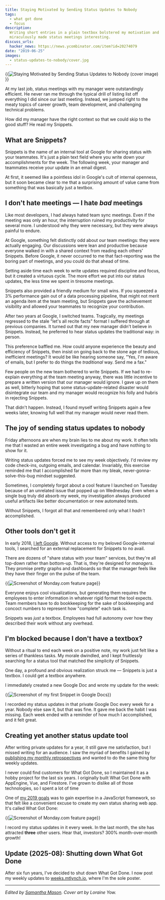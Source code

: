 ```yaml
---
title: Staying Motivated by Sending Status Updates to Nobody
tags:
  - what got done
  - focus
description:
  Writing short entries in a plain textbox bolstered my motivation and
  miraculously made status meetings interesting.
discuss_urls:
  hacker_news: https://news.ycombinator.com/item?id=20274079
date: "2019-06-25"
images:
  - status-updates-to-nobody/cover.jpg
---
```


{{<img src="cover.jpg" alt="Staying Motivated by Sending Status Updates to Nobody (cover image)" max-width="1000px" has-border="false">}}

At my last job, status meetings with my manager were outstandingly efficient. He never ran me through the typical drill of listing list off everything I did since our last meeting. Instead, we jumped right to the meaty topics of career growth, team development, and challenging technical problems.

How did my manager have the right context so that we could skip to the good stuff? He read my Snippets.

## What are Snippets?

Snippets is the name of an internal tool at Google for sharing status with your teammates. It's just a plain text field where you write down your accomplishments for the week. The following week, your manager and teammates receive your update in an email digest.

At first, it seemed like a pointless idol in Google's cult of internal openness, but it soon became clear to me that a surprising amount of value came from something that was basically just a textbox.

## I don't hate meetings &mdash; I hate _bad_ meetings

Like most developers, I had always hated team sync meetings. Even if the meeting was only an hour, the interruption ruined my productivity for several more. I understood why they were necessary, but they were always painful to endure.

At Google, something felt distinctly odd about our team meetings: they were actually engaging. Our discussions were lean and productive because everyone walked in with a shared context from reading each others' Snippets. Before Google, it never occurred to me that fact-reporting was the boring part of meetings, and you could do that ahead of time.

Setting aside time each week to write updates required discipline and focus, but it created a virtuous cycle. The more effort we put into our status updates, the less time we spent in tiresome meetings.

Snippets also provided a friendly medium for small wins. If you squeezed a 3% performance gain out of a data processing pipeline, that might not merit an agenda item at the team meeting, but Snippets gave the achievement visibility and allowed your teammates to recognize your contribution.

After two years at Google, I switched teams. Tragically, my meetings regressed to the stale "let's all recite facts" format I suffered through at previous companies. It turned out that my new manager didn't believe in Snippets. Instead, he preferred to hear status updates the traditional way: in person.

This preference baffled me. How could anyone experience the beauty and efficiency of Snippets, then insist on going back to the stone age of tedious, inefficient meetings? It would be like hearing someone say, "Yes, I'm aware of emails, but I prefer to do things the _traditional_ way. Send me a fax."

Few people on the new team bothered to write Snippets. If we had to re-explain everything at the team meeting anyway, there was little incentive to prepare a written version that our manager would ignore. I gave up on them as well, bitterly hoping that some status-update-related disaster would disintegrate our team and my manager would recognize his folly and hubris in rejecting Snippets.

That didn't happen. Instead, I found myself writing Snippets again a few weeks later, knowing full well that my manager would never read them.

## The joy of sending status updates to nobody

Friday afternoons are when my brain lies to me about my work. It often tells me that I wasted an entire week investigating a bug and have nothing to show for it.

Writing status updates forced me to see my week objectively. I'd review my code check-ins, outgoing emails, and calendar. Invariably, this exercise reminded me that I accomplished far more than my bleak, never-gonna-solve-this-bug mindset suggested.

Sometimes, I completely forgot about a cool feature I launched on Tuesday because of an unrelated issue that popped up on Wednesday. Even when a single bug truly did absorb my week, my investigation always produced useful artifacts like better documentation or new automated tests.

Without Snippets, I forgot all that and remembered only what I _hadn't_ accomplished.

## Other tools don't get it

In early 2018, [I left Google](/why-i-quit-google/). Without access to my beloved Google-internal tools, I searched for an external replacement for Snippets to no avail.

There are dozens of "share status with your team" services, but they're all top-down rather than bottom-up. That is, they're designed for _managers_. They promise pretty graphs and dashboards so that the manager feels like they have their finger on the pulse of the team.

{{<img src="monday-screenshot.jpg" alt="Screenshot of Monday.com feature page" caption="Monday.com promises managers slick dashboards to track their employees' work but forces the employees to enter their status in a rigid format." max-width="475px">}}

Everyone enjoys cool visualizations, but generating them requires the employees to enter information in whatever rigid format the tool expects. Team members have to do bookkeeping for the sake of bookkeeping and concoct numbers to represent how "complete" each task is.

Snippets was _just_ a textbox. Employees had full autonomy over how they described their work without any overhead.

## I'm blocked because I don't have a textbox?

Without a ritual to end each week on a positive note, my work just felt like a series of thankless tasks. My morale dwindled, and I kept fruitlessly searching for a status tool that matched the simplicity of Snippets.

One day, a profound and obvious realization struck me &mdash; Snippets is just a textbox. I could get a textbox anywhere.

I immediately created a new Google Doc and wrote my update for the week:

{{<img src="docs-snippets.jpg" alt="Screenshot of my first Snippet in Google Docs" caption="Recording weekly status updates in Google Docs" max-width="500px">}}

I recorded my status updates in that private Google Doc every week for a year. Nobody else saw it, but that was fine. It gave me back the habit I was missing. Each week ended with a reminder of how much I accomplished, and it felt great.

## Creating yet another status update tool

After writing private updates for a year, it still gave me satisfaction, but I missed writing for an audience. I saw the myriad of benefits I gained by [publishing my monthly retrospectives](/keep-growing-never-profit/#i-published-monthly-goals-and-stuck-to-them) and wanted to do the same thing for weekly updates.

I never could find customers for What Got Done, so I maintained it as a hobby project for the last six years. I originally built What Got Done with AppEngine, Vue, and Firestore. I've grown to dislike all of those technologies, so I spent a lot of time

One of [my 2019 goals](/solo-developer-year-1/#goals-for-year-two) was to gain expertise in a JavaScript framework, so that felt like a convenient excuse to create my own status sharing web app. It's called What Got Done:

{{<img src="whatgotdone-screenshot.jpg" alt="Screenshot of Monday.com feature page" caption="My [most recent update](https://weeks.mtlynch.io/2019-06-21) on What Got Done" max-width="800px" has-border="false">}}

I record my status updates in it every week. In the last month, the site has attracted **three** other users. Hear that, investors? 300% month-over-month growth!

## Update (2025-08): Shutting down What Got Done

After six fun years, I've decided to shut down What Got Done. I now post my weekly updates to [weeks.mtlynch.io](https://weeks.mtlynch.io), where I'm the sole poster.

---

_Edited by [Samantha Mason](https://www.samanthamasonfreelancer.com). Cover art by Loraine Yow._
